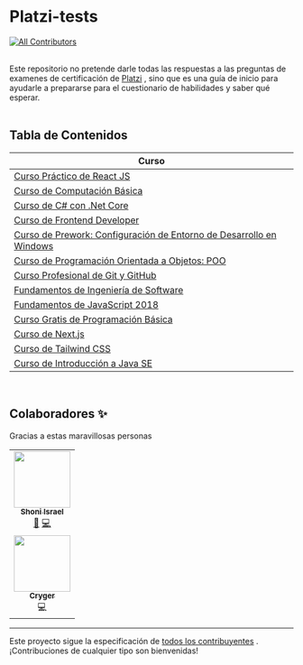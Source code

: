 # Platzi-tests

<!-- ALL-CONTRIBUTORS-BADGE:START - Do not remove or modify this section -->
[![All Contributors](https://img.shields.io/badge/all_contributors-1-orange.svg?style=flat-square)](#contributors-)
<!-- ALL-CONTRIBUTORS-BADGE:END -->

<br>Este repositorio no pretende darle todas las respuestas a las preguntas de examenes de certificación de [Platzi](https://platzi.com) , sino que es una guía de inicio para ayudarle a prepararse para el cuestionario de habilidades y saber qué esperar.
<br><br>

## Tabla de Contenidos

|Curso|
|-----------|
|[Curso Práctico de React JS](react.md)| 
|[Curso de Computación Básica](computacion_basica.md)| 
|[Curso de C# con .Net Core](c_con_net.md)| 
|[Curso de Frontend Developer](frontend_developer.md)| 
|[Curso de Prework: Configuración de Entorno de Desarrollo en Windows](prework.md)| 
|[Curso de Programación Orientada a Objetos: POO](poo.md)| 
|[Curso Profesional de Git y GitHub](git.md)| 
|[Fundamentos de Ingeniería de Software](fundamentos.md)| 
|[Fundamentos de JavaScript 2018](javascript2018.md)| 
|[Curso Gratis de Programación Básica](programacion_basica.md)| 
|[Curso de Next.js](nextjs.md)| 
|[Curso de Tailwind CSS](tailwind.md)| 
|[Curso de Introducción a Java SE](java_se.md)| 



<!---
end List
-->


&nbsp;

## Colaboradores  ✨

Gracias a estas maravillosas personas

<!-- ALL-CONTRIBUTORS-LIST:START - Do not remove or modify this section -->
<!-- prettier-ignore-start -->
<!-- markdownlint-disable -->
<table>
  <tr>    
    <td align="center"><a href="https://github.com/shoniisrael"><img src="https://avatars1.githubusercontent.com/u/20216696?s=400&u=31d9e1270608efdb51f213a255c5895e5b2fadbc&v=4" width="100px;" alt=""/><br /><sub><b>Shoni Israel</b></sub></a><br /><a href="#business" title="Main autor">💼</a> <a href="" title="Code">💻</a></td>
 </tr>
 <tr> 
       <td align="center"><a href="https://github.com/cryger"><img src="https://avatars.githubusercontent.com/u/34179646?v=4" width="100px;" alt=""/><br /><sub><b>Cryger</b></sub></a><br /><a title="Colaborator"> 💻 </a> </td>
  
  </tr>
</table>

<!-- markdownlint-restore -->
<!-- prettier-ignore-end -->

<!-- ALL-CONTRIBUTORS-LIST:END -->

------

Este proyecto sigue la especificación de [todos los contribuyentes](https://github.com/all-contributors/all-contributors) . ¡Contribuciones de cualquier tipo son bienvenidas!
